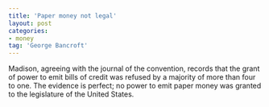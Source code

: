 ```yaml
---
title: 'Paper money not legal'
layout: post
categories:
- money
tag: 'George Bancroft'
---
```


Madison, agreeing with the journal of the convention, records that the grant of power to emit bills of credit was refused by a majority of more than four to one. The evidence is perfect; no power to emit paper money was granted to the legislature of the United States.